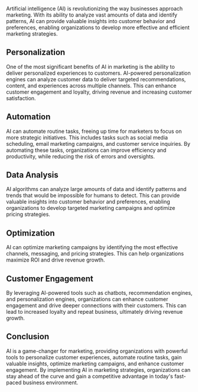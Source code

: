 

Artificial intelligence (AI) is revolutionizing the way businesses approach marketing. With its ability to analyze vast amounts of data and identify patterns, AI can provide valuable insights into customer behavior and preferences, enabling organizations to develop more effective and efficient marketing strategies.

Personalization
---------------

One of the most significant benefits of AI in marketing is the ability to deliver personalized experiences to customers. AI-powered personalization engines can analyze customer data to deliver targeted recommendations, content, and experiences across multiple channels. This can enhance customer engagement and loyalty, driving revenue and increasing customer satisfaction.

Automation
----------

AI can automate routine tasks, freeing up time for marketers to focus on more strategic initiatives. This includes tasks such as social media scheduling, email marketing campaigns, and customer service inquiries. By automating these tasks, organizations can improve efficiency and productivity, while reducing the risk of errors and oversights.

Data Analysis
-------------

AI algorithms can analyze large amounts of data and identify patterns and trends that would be impossible for humans to detect. This can provide valuable insights into customer behavior and preferences, enabling organizations to develop targeted marketing campaigns and optimize pricing strategies.

Optimization
------------

AI can optimize marketing campaigns by identifying the most effective channels, messaging, and pricing strategies. This can help organizations maximize ROI and drive revenue growth.

Customer Engagement
-------------------

By leveraging AI-powered tools such as chatbots, recommendation engines, and personalization engines, organizations can enhance customer engagement and drive deeper connections with their customers. This can lead to increased loyalty and repeat business, ultimately driving revenue growth.

Conclusion
----------

AI is a game-changer for marketing, providing organizations with powerful tools to personalize customer experiences, automate routine tasks, gain valuable insights, optimize marketing campaigns, and enhance customer engagement. By implementing AI in marketing strategies, organizations can stay ahead of the curve and gain a competitive advantage in today's fast-paced business environment.
